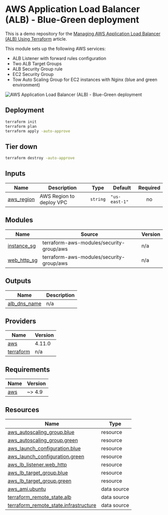 <!-- BEGIN_TF_DOCS -->

# AWS Application Load Balancer (ALB) - Blue-Green deployment

This is a demo repository for the [Managing AWS Application Load Balancer (ALB) Using Terraform](https://hands-on.cloud/managing-aws-application-load-balancer-alb-using-terraform/) article.

This module sets up the following AWS services:

* ALB Listener with forward rules configuration
* Two ALB Target Groups
* ALB Security Group rule
* EC2 Security Group
* Tow Auto Scaling Group for EC2 instances with Nginx (blue and green environment) 

![AWS Application Load Balancer (ALB) - Blue-Green deployment](https://hands-on.cloud/wp-content/uploads/2022/04/Managing-AWS-Application-Load-Balancer-ALB-Using-Terraform-Blue-Green-deployment-2048x1670.png)

## Deployment

```sh
terraform init
terraform plan
terraform apply -auto-approve
```

## Tier down

```sh
terraform destroy -auto-approve
```
## Inputs

| Name | Description | Type | Default | Required |
|------|-------------|------|---------|:--------:|
| <a name="input_aws_region"></a> [aws\_region](#input\_aws\_region) | AWS Region to deploy VPC | `string` | `"us-east-1"` | no |
## Modules

| Name | Source | Version |
|------|--------|---------|
| <a name="module_instance_sg"></a> [instance\_sg](#module\_instance\_sg) | terraform-aws-modules/security-group/aws | n/a |
| <a name="module_web_http_sg"></a> [web\_http\_sg](#module\_web\_http\_sg) | terraform-aws-modules/security-group/aws | n/a |
## Outputs

| Name | Description |
|------|-------------|
| <a name="output_alb_dns_name"></a> [alb\_dns\_name](#output\_alb\_dns\_name) | n/a |
## Providers

| Name | Version |
|------|---------|
| <a name="provider_aws"></a> [aws](#provider\_aws) | 4.11.0 |
| <a name="provider_terraform"></a> [terraform](#provider\_terraform) | n/a |
## Requirements

| Name | Version |
|------|---------|
| <a name="requirement_aws"></a> [aws](#requirement\_aws) | ~> 4.9 |
## Resources

| Name | Type |
|------|------|
| [aws_autoscaling_group.blue](https://registry.terraform.io/providers/hashicorp/aws/latest/docs/resources/autoscaling_group) | resource |
| [aws_autoscaling_group.green](https://registry.terraform.io/providers/hashicorp/aws/latest/docs/resources/autoscaling_group) | resource |
| [aws_launch_configuration.blue](https://registry.terraform.io/providers/hashicorp/aws/latest/docs/resources/launch_configuration) | resource |
| [aws_launch_configuration.green](https://registry.terraform.io/providers/hashicorp/aws/latest/docs/resources/launch_configuration) | resource |
| [aws_lb_listener.web_http](https://registry.terraform.io/providers/hashicorp/aws/latest/docs/resources/lb_listener) | resource |
| [aws_lb_target_group.blue](https://registry.terraform.io/providers/hashicorp/aws/latest/docs/resources/lb_target_group) | resource |
| [aws_lb_target_group.green](https://registry.terraform.io/providers/hashicorp/aws/latest/docs/resources/lb_target_group) | resource |
| [aws_ami.ubuntu](https://registry.terraform.io/providers/hashicorp/aws/latest/docs/data-sources/ami) | data source |
| [terraform_remote_state.alb](https://registry.terraform.io/providers/hashicorp/terraform/latest/docs/data-sources/remote_state) | data source |
| [terraform_remote_state.infrastructure](https://registry.terraform.io/providers/hashicorp/terraform/latest/docs/data-sources/remote_state) | data source |

<!-- END_TF_DOCS -->
